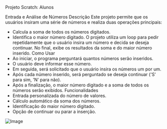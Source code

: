
Projeto Scratch: Alunos

Entrada e Análise de Números
Descrição
Este projeto permite que os usuários insiram uma série de números e realiza duas operações principais:
- Calcula a soma de todos os números digitados.
- Identifica o maior número digitado.
O projeto utiliza um loop para pedir repetidamente que o usuário insira um número e decida se deseja continuar. No final, exibe os resultados da soma e do maior número inserido.
Como Usar
- Ao iniciar, o programa perguntará quantos números serão inseridos.
- O usuário deve informar esse número.
- Em seguida, será solicitado que o usuário insira os números um por um.
- Após cada número inserido, será perguntado se deseja continuar ('S' para sim, 'N' para não).
- Após a finalização, o maior número digitado e a soma de todos os números serão exibidos.
Funcionalidades
- Entrada personalizada do número de valores.
- Cálculo automático da soma dos números.
- Identificação do maior número digitado.
- Opção de continuar ou parar a inserção.



![Image](https://github.com/user-attachments/assets/cb43a354-0499-44b8-8a04-557bef6b0438)
